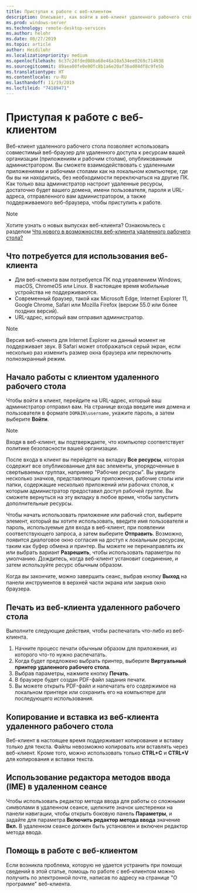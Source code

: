 ```yaml
---
title: Приступая к работе с веб-клиентом
description: Описывает, как войти в веб-клиент удаленного рабочего стола.
ms.prod: windows-server
ms.technology: remote-desktop-services
ms.author: helohr
ms.date: 08/27/2019
ms.topic: article
author: Heidilohr
ms.localizationpriority: medium
ms.openlocfilehash: 6c37c28fded08ba68e46a10a534ee0269c714938
ms.sourcegitcommit: 89aea00fe0e00fc8b1a6e20af36ad04df8c9fe5b
ms.translationtype: HT
ms.contentlocale: ru-RU
ms.lasthandoff: 11/19/2019
ms.locfileid: "74189471"
---
```

# <a name="get-started-with-the-web-client"></a>Приступая к работе с веб-клиентом

Веб-клиент удаленного рабочего стола позволяет использовать совместимый веб-браузер для удаленного доступа к ресурсам вашей организации (приложениям и рабочим столам), опубликованным администратором. Вы сможете взаимодействовать с удаленными приложениями и рабочими столами как на локальном компьютере, где бы вы ни находились, без необходимости переключаться на другие ПК. Как только ваш администратор настроит удаленные ресурсы, достаточно будет вашего домена, имени пользователя, пароля и URL-адреса, отправленного вам администратором, а также поддерживаемого веб-браузера, чтобы приступить к работе.

>[!NOTE]
>Хотите узнать о новых выпусках веб-клиента? Ознакомьтесь с разделом [Что нового в возможностях веб-клиента удаленного рабочего стола?](web-client-whatsnew.md)

## <a name="what-youll-need-to-use-the-web-client"></a>Что потребуется для использования веб-клиента

* Для веб-клиента вам потребуется ПК под управлением Windows, macOS, ChromeOS или Linux. В настоящее время мобильные устройства не поддерживаются.
* Современный браузер, такой как Microsoft Edge, Internet Explorer 11, Google Chrome, Safari или Mozilla Firefox (версии 55.0 или более поздних версий).
* URL-адрес, который вам отправил администратор.

>[!NOTE]
>Версия веб-клиента для Internet Explorer на данный момент не поддерживает звук.
>В Safari может отображаться серый экран, если несколько раз изменить размер окна браузера или переключить полноэкранный режим.

## <a name="start-using-the-remote-desktop-client"></a>Начало работы с клиентом удаленного рабочего стола

Чтобы войти в клиент, перейдите на URL-адрес, который ваш администратор отправил вам. На странице входа введите имя домена и пользователя в формате ```DOMAIN\username```, укажите пароль, а затем выберите **Войти**.

>[!NOTE]
>Входя в веб-клиент, вы подтверждаете, что компьютер соответствует политике безопасности вашей организации.

После входа в клиент вы перейдете на вкладку **Все ресурсы**, которая содержит все опубликованные для вас элементы, упорядоченные в свертываемых группах, например "Рабочие ресурсы". Вы увидите несколько значков, представляющих приложения, рабочие столы или папки, содержащие несколько приложений или рабочих столов, к которым администратор предоставил доступ рабочей группе. Вы сможете вернуться на эту вкладку в любое время, чтобы запустить дополнительные ресурсы.

Чтобы начать использовать приложение или рабочий стол, выберите элемент, который вы хотите использовать, введите имя пользователя и пароль, используемые для входа в веб-клиент, при появлении соответствующего запроса, а затем выберите **Отправить**. Возможно, появится диалоговое окно согласия на доступ к локальным ресурсам, таким как буфер обмена и принтер. Вы можете не перенаправлять их или выбрать вариант **Разрешить**, чтобы использовать параметры по умолчанию. Дождитесь, когда веб-клиент установит соединение, и затем используйте ресурс обычным образом.

Когда вы закончите, можно завершить сеанс, выбрав кнопку **Выход** на панели инструментов в верхней части экрана или закрыв окно браузера.

## <a name="printing-from-the-remote-desktop-web-client"></a>Печать из веб-клиента удаленного рабочего стола

Выполните следующие действия, чтобы распечатать что-либо из веб-клиента.

1. Начните процесс печати обычным образом для приложения, из которого что-то нужно распечатать.
2. Когда будет предложено выбрать принтер, выберите **Виртуальный принтер удаленного рабочего стола**.
3. Выбрав параметры, нажмите кнопку **Печать**.
4. В браузере будет создан PDF-файл задания печати.
5. Вы можете открыть PDF-файл и напечатать его содержимое на локальном принтере или сохранить его на компьютере для последующего использования.

## <a name="copy-and-paste-from-the-remote-desktop-web-client"></a>Копирование и вставка из веб-клиента удаленного рабочего стола

Веб-клиент в настоящее время поддерживает копирование и вставку только для текста. Файлы невозможно копировать или вставлять через веб-клиент. Кроме того, можно использовать только **CTRL+C** и **CTRL+V** для копирования и вставки текста.

## <a name="use-an-input-method-editor-ime-in-the-remote-session"></a>Использование редактора методов ввода (IME) в удаленном сеансе

Чтобы использовать редактор метода ввода для работы со сложными символами в удаленном сеансе, щелкните значок шестеренки на панели навигации, чтобы открыть боковую панель **Параметры**, и задайте для параметра **Включить редактор метода ввода** значение **Вкл.** В удаленном сеансе должен быть установлен и включен редактор метода ввода. 

## <a name="get-help-with-the-web-client"></a>Помощь в работе с веб-клиентом

Если возникла проблема, которую не удается устранить при помощи сведений в этой статье, помощь по работе с веб-клиентом можно получить по электронной почте, написав по адресу на странице "О программе" веб-клиента.
